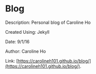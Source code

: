 # Blog

Description: Personal blog of Caroline Ho

Created Using: Jekyll

Date: 9/1/16

Author: Caroline Ho

Link: [https://carolineh101.github.io/blog/](https://carolineh101.github.io/blog/).
